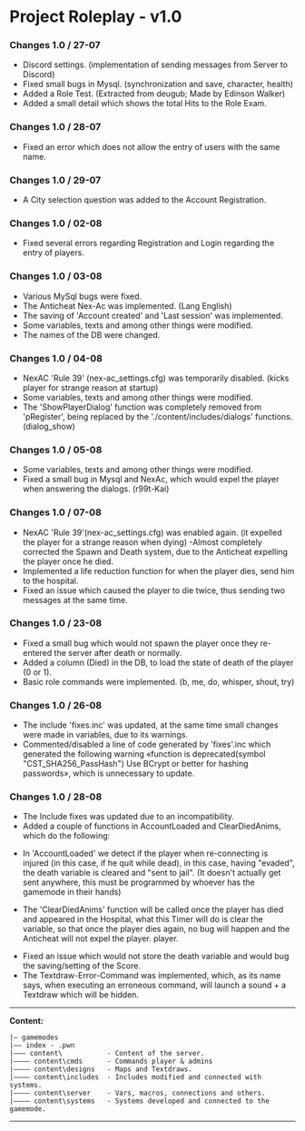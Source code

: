 # Project Roleplay - v1.0

### Changes 1.0 / 27-07

- Discord settings. (implementation of sending messages from Server to Discord)
- Fixed small bugs in Mysql. (synchronization and save, character, health)
- Added a Role Test. (Extracted from deugub; Made by Edinson Walker)
- Added a small detail which shows the total Hits to the Role Exam.

### Changes 1.0 / 28-07
- Fixed an error which does not allow the entry of users with the same name.

### Changes 1.0 / 29-07
- A City selection question was added to the Account Registration.

### Changes 1.0 / 02-08
- Fixed several errors regarding Registration and Login regarding the entry of players.

### Changes 1.0 / 03-08
- Various MySql bugs were fixed.
- The Anticheat Nex-Ac was implemented. (Lang English)
- The saving of 'Account created' and 'Last session' was implemented.
- Some variables, texts and among other things were modified.
- The names of the DB were changed.

### Changes 1.0 / 04-08
- NexAC 'Rule 39' (nex-ac_settings.cfg) was temporarily disabled. (kicks player for strange reason at startup)
- Some variables, texts and among other things were modified.
- The 'ShowPlayerDialog' function was completely removed from 'pRegister', being replaced by the './content/includes/dialogs' functions. (dialog_show)

### Changes 1.0 / 05-08
- Some variables, texts and among other things were modified.
- Fixed a small bug in Mysql and NexAc, which would expel the player when answering the dialogs. (r99t-Kai)

### Changes 1.0 / 07-08
- NexAC 'Rule 39'(nex-ac_settings.cfg) was enabled again. (it expelled the player for a strange reason when dying)
-Almost completely corrected the Spawn and Death system, due to the Anticheat expelling the player once he died.
- Implemented a life reduction function for when the player dies, send him to the hospital.
- Fixed an issue which caused the player to die twice, thus sending two messages at the same time.

### Changes 1.0 / 23-08
- Fixed a small bug which would not spawn the player once they re-entered the server after death or normally.
- Added a column (Died) in the DB, to load the state of death of the player (0 or 1).
- Basic role commands were implemented. (b, me, do, whisper, shout, try)

### Changes 1.0 / 26-08
- The include 'fixes.inc' was updated, at the same time small changes were made in variables, due to its warnings.
- Commented/disabled a line of code generated by 'fixes'.inc which generated the following warning «function is deprecated(symbol "CST_SHA256_PassHash") Use BCrypt or better for hashing passwords», which is unnecessary to update.

### Changes 1.0 / 28-08
- The Include fixes was updated due to an incompatibility.
- Added a couple of functions in AccountLoaded and ClearDiedAnims, which do the following:
* In 'AccountLoaded' we detect if the player when re-connecting is injured (in this case, if he quit while dead), in this case, having "evaded", the death variable is cleared and "sent to jail". (It doesn't actually get sent anywhere, this must be programmed by whoever has the gamemode in their hands)

* The 'ClearDiedAnims' function will be called once the player has died and appeared in the Hospital, what this Timer will do is clear the variable, so that once the player dies again, no bug will happen and the Anticheat will not expel the player. player.

- Fixed an issue which would not store the death variable and would bug the saving/setting of the Score.
- The Textdraw-Error-Command was implemented, which, as its name says, when executing an erroneous command, will launch a sound + a Textdraw which will be hidden.
---

 **Content:**

    |— gamemodes
    |—— index - .pwn
    |——— content\           - Content of the server.
    |———— content\cmds      - Commands player & admins
    |———— content\designs   - Maps and Textdraws.
    |———— content\includes  - Includes modified and connected with systems.
    |———— content\server    - Vars, macros, connections and others.
    |———— content\systems   - Systems developed and connected to the gamemode.
    
----